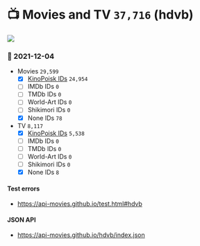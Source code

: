 # :tv: Movies and TV `37,716` (hdvb)

<a href="https://API-Movies.github.io"><img src="https://API-Movies.github.io/banner.png?cache"></a>

### :date: 2021-12-04
- Movies `29,599`
  - [x] <a href="https://API-Movies.github.io/hdvb/movie_kinopoisk_ids.json">KinoPoisk IDs</a> `24,954`
  - [ ] IMDb IDs `0`
  - [ ] TMDb IDs `0`
  - [ ] World-Art IDs `0`
  - [ ] Shikimori IDs `0`
  - [x] None IDs `78`
- TV `8,117`
  - [x] <a href="https://API-Movies.github.io/hdvb/tv_kinopoisk_ids.json">KinoPoisk IDs</a> `5,538`
  - [ ] IMDb IDs `0`
  - [ ] TMDb IDs `0`
  - [ ] World-Art IDs `0`
  - [ ] Shikimori IDs `0`
  - [x] None IDs `8`
#### Test errors
- <a href='https://api-movies.github.io/test.html#hdvb'>https://api-movies.github.io/test.html#hdvb</a>
#### JSON API
- <a href='https://api-movies.github.io/hdvb/index.json'>https://api-movies.github.io/hdvb/index.json</a>
